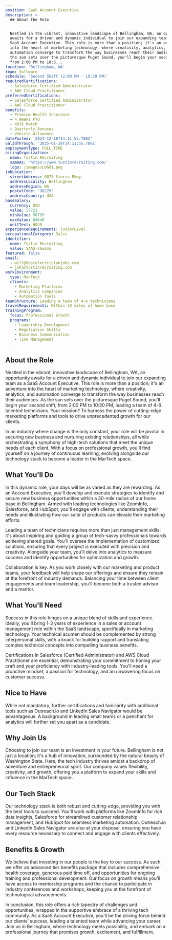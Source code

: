 ```yaml
---
position: SaaS Account Executive
description: >-
  ## About the Role


  Nestled in the vibrant, innovative landscape of Bellingham, WA, an opportunity
  awaits for a driven and dynamic individual to join our expanding team as a
  SaaS Account Executive. This role is more than a position; it's an adventure
  into the heart of marketing technology, where creativity, analytics, and
  automation converge to transform the way businesses reach their audiences. As
  the sun sets over the picturesque Puget Sound, you'll begin your second shift,
  from 2:00 PM to 10:3...
location: 'Bellingham, WA'
team: Software
schedule: 'Second Shift (2:00 PM - 10:30 PM)'
requiredCertifications:
  - Salesforce Certified Administrator
  - AWS Cloud Practitioner
preferredCertifications:
  - Salesforce Certified Administrator
  - AWS Cloud Practitioner
benefits:
  - Premium Health Insurance
  - 4 Weeks PTO
  - 401k Match
  - Quarterly Bonuses
  - Vehicle Allowance
datePosted: '2024-12-18T14:11:55.780Z'
validThrough: '2025-01-29T14:11:55.780Z'
employmentType: FULL_TIME
hiringOrganization:
  name: Tustin Recruiting
  sameAs: 'https://www.tustinrecruiting.com/'
  logo: /images/LOGO1.png
jobLocation:
  streetAddress: 6073 Sierra Pkwy.
  addressLocality: Bellingham
  addressRegion: WA
  postalCode: '98225'
  addressCountry: USA
baseSalary:
  currency: USD
  value: 57721
  minValue: 50795
  maxValue: 64648
  unitText: HOUR
experienceRequirements: juniorLevel
occupationalCategory: Sales
identifier:
  name: Tustin Recruiting
  value: SAAS-s6wimu
featured: false
email:
  - will@bestelectricianjobs.com
  - john@tustinrecruiting.com
workEnvironment:
  type: MarTech
  clients:
    - Marketing Platforms
    - Analytics Companies
    - Automation Tools
teamStructure: Leading a team of 4-6 technicians
travelRequirements: Within 30 miles of home base
trainingProgram:
  focus: Professional Growth
  programs:
    - Leadership Development
    - Negotiation Skills
    - Business Communication
    - Time Management
---
```




## About the Role

Nestled in the vibrant, innovative landscape of Bellingham, WA, an opportunity awaits for a driven and dynamic individual to join our expanding team as a SaaS Account Executive. This role is more than a position; it's an adventure into the heart of marketing technology, where creativity, analytics, and automation converge to transform the way businesses reach their audiences. As the sun sets over the picturesque Puget Sound, you'll begin your second shift, from 2:00 PM to 10:30 PM, leading a team of 4-6 talented technicians. Your mission? To harness the power of cutting-edge marketing platforms and tools to drive unprecedented growth for our clients.

In an industry where change is the only constant, your role will be pivotal in securing new business and nurturing existing relationships, all while orchestrating a symphony of high-tech solutions that meet the unique needs of each client. With a focus on professional growth, you'll find yourself on a journey of continuous learning, evolving alongside our technology stack to become a leader in the MarTech space.

## What You'll Do

In this dynamic role, your days will be as varied as they are rewarding. As an Account Executive, you'll develop and execute strategies to identify and secure new business opportunities within a 30-mile radius of our home base in Bellingham. Armed with leading technologies like ZoomInfo, Salesforce, and HubSpot, you'll engage with clients, understanding their needs and illustrating how our suite of products can elevate their marketing efforts.

Leading a team of technicians requires more than just management skills; it's about inspiring and guiding a group of tech-savvy professionals towards achieving shared goals. You'll oversee the implementation of customized solutions, ensuring that every project is executed with precision and creativity. Alongside your team, you'll delve into analytics to measure success and identify opportunities for optimization and growth.

Collaboration is key. As you work closely with our marketing and product teams, your feedback will help shape our offerings and ensure they remain at the forefront of industry demands. Balancing your time between client engagements and team leadership, you'll become both a trusted advisor and a mentor.

## What You'll Need

Success in this role hinges on a unique blend of skills and experience. Ideally, you'll bring 1-3 years of experience in a sales or account management role within the SaaS landscape, specifically in marketing technology. Your technical acumen should be complemented by strong interpersonal skills, with a knack for building rapport and translating complex technical concepts into compelling business benefits.

Certifications in Salesforce (Certified Administrator) and AWS Cloud Practitioner are essential, demonstrating your commitment to honing your craft and your proficiency with industry-leading tools. You'll need a proactive mindset, a passion for technology, and an unwavering focus on customer success.

## Nice to Have

While not mandatory, further certifications and familiarity with additional tools such as Outreach.io and LinkedIn Sales Navigator would be advantageous. A background in leading small teams or a penchant for analytics will further set you apart as a candidate.

## Why Join Us

Choosing to join our team is an investment in your future. Bellingham is not just a location; it's a hub of innovation, surrounded by the natural beauty of Washington State. Here, the tech industry thrives amidst a backdrop of adventure and entrepreneurial spirit. Our company values flexibility, creativity, and growth, offering you a platform to expand your skills and influence in the MarTech space.

## Our Tech Stack

Our technology stack is both robust and cutting-edge, providing you with the best tools to succeed. You'll work with platforms like ZoomInfo for rich data insights, Salesforce for streamlined customer relationship management, and HubSpot for seamless marketing automation. Outreach.io and LinkedIn Sales Navigator are also at your disposal, ensuring you have every resource necessary to connect and engage with clients effectively.

## Benefits & Growth

We believe that investing in our people is the key to our success. As such, we offer an advanced tier benefits package that includes comprehensive health coverage, generous paid time off, and opportunities for ongoing training and professional development. Our focus on growth means you'll have access to mentorship programs and the chance to participate in industry conferences and workshops, keeping you at the forefront of technological advancements.

In conclusion, this role offers a rich tapestry of challenges and opportunities, wrapped in the supportive embrace of a thriving tech community. As a SaaS Account Executive, you'll be the driving force behind our clients’ success, leading a talented team while advancing your career. Join us in Bellingham, where technology meets possibility, and embark on a professional journey that promises growth, excitement, and fulfillment.